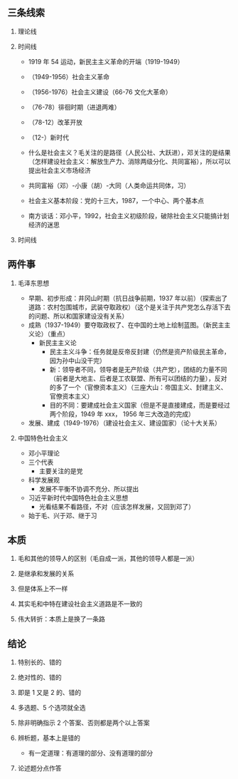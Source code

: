 ## 三条线索

1. 理论线

2. 时间线

   - 1919 年 54 运动，新民主主义革命的开端（1919-1949）
   - （1949-1956）社会主义革命
   - （1956-1976）社会主义建设（66-76 文化大革命）
   - （76-78）徘徊时期（进退两难）
   - （78-12）改革开放
   - （12-）新时代

   - 什么是社会主义？毛关注的是路径（人民公社、大跃进），邓关注的是结果（怎样建设社会主义：解放生产力、消除两级分化、共同富裕），所以可以提出社会主义市场经济
   - 共同富裕（邓）-小康（胡）-大同（人类命运共同体，习）
   - 社会主义基本阶段：党的十三大，1987，一个中心、两个基本点
   - 南方谈话：邓小平，1992，社会主义初级阶段，破除社会主义只能搞计划经济的迷思

3. 时间线

## 两件事

1. 毛泽东思想

   - 早期、初步形成：井冈山时期（抗日战争前期，1937 年以前）（探索出了道路：农村包围城市，武装夺取政权）（这个是关注于共产党怎么存活下去的问题、所以和国家建设没有关系）
   - 成熟（1937-1949）要夺取政权了、在中国的土地上绘制蓝图。（新民主主义论）（重点）
     - 新民主主义论
       - 民主主义斗争：任务就是反帝反封建（仍然是资产阶级民主革命，因为孙中山没干完）
       - 新：领导者不同，领导者是无产阶级（共产党），团结的力量不同（前者是大地主、后者是工农联盟、所有可以团结的力量），反对的多了一个（官僚资本主义）（三座大山：帝国主义、封建主义、官僚资本主义）
       - 目的不同：要建成社会主义国家（但是不是直接建成，而是要经过两个阶段，1949 年 xxx， 1956 年三大改造的完成）
   - 发展、建成（1949-1976）（建设社会主义、建设国家）（论十大关系）

2. 中国特色社会主义

   - 邓小平理论
   - 三个代表
     - 主要关注的是党
   - 科学发展观
     - 发展不平衡不协调不充分、所以提出
   - 习近平新时代中国特色社会主义思想
     - 光看结果不看路径，不对（应该怎样发展，又回到邓了）
   - 始于毛、兴于邓、继于习

## 本质

1. 毛和其他的领导人的区别（毛自成一派，其他的领导人都是一派）

2. 是继承和发展的关系

3. 但是体系上不一样

4. 其实毛和中特在建设社会主义道路是不一致的

5. 伟大转折：本质上是换了一条路

## 结论

1. 特别长的、错的

2. 绝对性的、错的

3. 即是 1 又是 2 的、错的

4. 多选题、5 个选项就全选

5. 除非明确指示 2 个答案、否则都是两个以上答案

6. 辨析题，基本上是错的

   - 有一定道理：有道理的部分、没有道理的部分

7. 论述题分点作答
